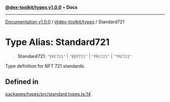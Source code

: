 [**@dex-toolkit/types v1.0.0**](../README.md) • **Docs**

***

[Documentation v1.0.0](../../../packages.md) / [@dex-toolkit/types](../README.md) / Standard721

# Type Alias: Standard721

> **Standard721**: `"ERC721"` \| `"BEP721"` \| `"PRC721"` \| `"TRC721"`

Type definition for NFT 721 standards.

## Defined in

[packages/types/src/standard.types.ts:14](https://github.com/niZmosis/dex-toolkit/blob/3d8b41b44787b30fbea5de3ab4737662ffb61bc8/packages/types/src/standard.types.ts#L14)
